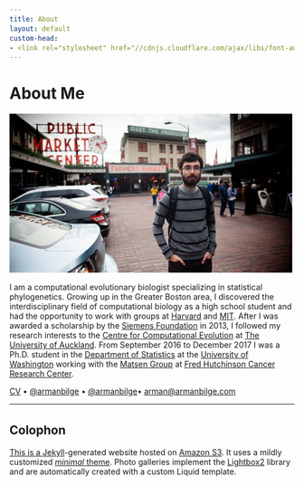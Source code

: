 ```yaml
---
title: About
layout: default
custom-head:
- <link rel="stylesheet" href="//cdnjs.cloudflare.com/ajax/libs/font-awesome/4.7.0/css/font-awesome.min.css">
---
```


# About Me

![Me](me.jpg)

I am a computational evolutionary biologist specializing in statistical phylogenetics.
Growing up in the Greater Boston area, I discovered the interdisciplinary field of computational biology as a high school student and had the opportunity to work with groups at [Harvard](//girguislab.oeb.harvard.edu) and [MIT](//compbio.mit.edu/).
After I was awarded a scholarship by the [Siemens Foundation](//web.archive.org/web/20140906134706id_/http://www.siemens-foundation.org/en/competition/2013_winners.htm#3) in 2013, I followed my research interests to the [Centre for Computational Evolution](//compevol.auckland.ac.nz/) at [The University of Auckland](//auckland.ac.nz/).
From September 2016 to December 2017 I was a Ph.D. student in the [Department of Statistics](//www.stat.washington.edu/) at the [University of Washington](//washington.edu/) working with the [Matsen Group](//matsen.group/) at [Fred Hutchinson Cancer Research Center](//fredhutch.org/).

<a href="/cv"><span class="octicon octicon-file-text"></span> CV</a> &bull;
<a href="//twitter.com/armanbilge"><i class="fa fa-twitter fa-lg" aria-hidden="true"></i> @armanbilge</a> &bull;
<a href="//github.com/armanbilge"><span class="octicon octicon-mark-github"></span> @armanbilge</a>&bull;
<a href="mailto:arman@armanbilge.com"><span class="octicon octicon-mail"></span> arman@armanbilge.com</a>

---

## Colophon <a href="//github.com/armanbilge/armanbilge.github.io"><span style="font-size: 24px" class="mega-octicon octicon-mark-github">

This is a [Jekyll](//www.jekyllrb.com/)-generated website hosted on [Amazon S3](//aws.amazon.com/s3).
It uses a mildly customized [*minimal* theme](//github.com/orderedlist/minimal).
Photo galleries implement the [Lightbox2](//lokeshdhakar.com/projects/lightbox2/) library and are automatically created with a custom Liquid template.
